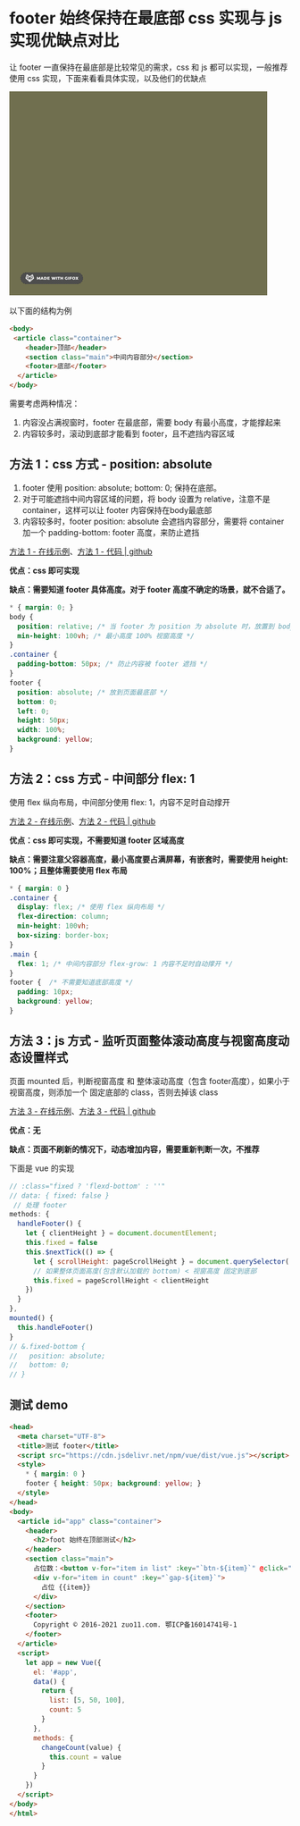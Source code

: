 # footer 始终保持在最底部 css 实现与 js 实现优缺点对比
让 footer 一直保持在最底部是比较常见的需求，css 和 js 都可以实现，一般推荐使用 css 实现，下面来看看具体实现，以及他们的优缺点

![footer-bottom.gif](../../../images/blog/css/footer-bottom.gif)

以下面的结构为例

```html
<body>
 <article class="container">
    <header>顶部</header>
    <section class="main">中间内容部分</section>
    <footer>底部</footer>
  </article>
</body>
```

需要考虑两种情况：
1. 内容没占满视窗时，footer 在最底部，需要 body 有最小高度，才能撑起来
2. 内容较多时，滚动到底部才能看到 footer，且不遮挡内容区域

## 方法 1：css 方式 - position: absolute

1. footer 使用 position: absolute; bottom: 0; 保持在底部。
2. 对于可能遮挡中间内容区域的问题，将 body 设置为 relative，注意不是 container，这样可以让 footer 内容保持在body最底部
3. 内容较多时，footer position: absolute 会遮挡内容部分，需要将 container 加一个 padding-bottom: footer 高度，来防止遮挡

[方法 1 - 在线示例](https://zuoxiaobai.github.io/fedemo/src/DebugDemo/footer%E5%A7%8B%E7%BB%88%E6%98%BE%E7%A4%BA%E5%9C%A8%E6%9C%80%E5%BA%95%E9%83%A8/index-css-absolute.html)、[方法 1 - 代码 | github](https://github.com/zuoxiaobai/fedemo/blob/master/src/DebugDemo/footer%E5%A7%8B%E7%BB%88%E6%98%BE%E7%A4%BA%E5%9C%A8%E6%9C%80%E5%BA%95%E9%83%A8/index-css-absolute.html)

**优点：css 即可实现**

**缺点：需要知道 footer 具体高度。对于 footer 高度不确定的场景，就不合适了。**
```css
* { margin: 0; }
body {
  position: relative; /* 当 footer 为 position 为 absolute 时，放置到 body 底部 */
  min-height: 100vh; /* 最小高度 100% 视窗高度 */
}
.container {
  padding-bottom: 50px; /* 防止内容被 footer 遮挡 */
}
footer { 
  position: absolute; /* 放到页面最底部 */
  bottom: 0;
  left: 0;
  height: 50px;
  width: 100%;
  background: yellow;
}
```
## 方法 2：css 方式 - 中间部分 flex: 1
使用 flex 纵向布局，中间部分使用 flex: 1，内容不足时自动撑开

[方法 2 - 在线示例](https://zuoxiaobai.github.io/fedemo/src/DebugDemo/footer%E5%A7%8B%E7%BB%88%E6%98%BE%E7%A4%BA%E5%9C%A8%E6%9C%80%E5%BA%95%E9%83%A8/index-css-flex1.html)、[方法 2 - 代码 | github](https://github.com/zuoxiaobai/fedemo/blob/master/src/DebugDemo/footer%E5%A7%8B%E7%BB%88%E6%98%BE%E7%A4%BA%E5%9C%A8%E6%9C%80%E5%BA%95%E9%83%A8/index-css-flex1.html)

**优点：css 即可实现，不需要知道 footer 区域高度**

**缺点：需要注意父容器高度，最小高度要占满屏幕，有嵌套时，需要使用 height: 100%；且整体需要使用 flex 布局**
```css
* { margin: 0 }
.container { 
  display: flex; /* 使用 flex 纵向布局 */
  flex-direction: column;
  min-height: 100vh;
  box-sizing: border-box;
}
.main {
  flex: 1; /* 中间内容部分 flex-grow: 1 内容不足时自动撑开 */
}
footer {  /* 不需要知道底部高度 */
  padding: 10px;
  background: yellow;
}
```

## 方法 3：js 方式 - 监听页面整体滚动高度与视窗高度动态设置样式
页面 mounted 后，判断视窗高度 和 整体滚动高度（包含 footer高度），如果小于视窗高度，则添加一个 固定底部的 class，否则去掉该 class

[方法 3 - 在线示例](https://zuoxiaobai.github.io/fedemo/src/DebugDemo/footer%E5%A7%8B%E7%BB%88%E6%98%BE%E7%A4%BA%E5%9C%A8%E6%9C%80%E5%BA%95%E9%83%A8/index-js.html)、[方法 3 - 代码 | github](https://github.com/zuoxiaobai/fedemo/blob/master/src/DebugDemo/footer%E5%A7%8B%E7%BB%88%E6%98%BE%E7%A4%BA%E5%9C%A8%E6%9C%80%E5%BA%95%E9%83%A8/index-js.html)

**优点：无**

**缺点：页面不刷新的情况下，动态增加内容，需要重新判断一次，不推荐**

下面是 vue 的实现
```js
// :class="fixed ? 'flexd-bottom' : ''"
// data: { fixed: false }
 // 处理 footer 
methods: {
  handleFooter() {
    let { clientHeight } = document.documentElement;
    this.fixed = false 
    this.$nextTick(() => {
      let { scrollHeight: pageScrollHeight } = document.querySelector('.container')
      // 如果整体页面高度(包含默认加载的 bottom) < 视窗高度 固定到底部
      this.fixed = pageScrollHeight < clientHeight
    })
  }
},
mounted() {
  this.handleFooter()
}
// &.fixed-bottom {
//   position: absolute;
//   bottom: 0;
// }
```


## 测试 demo 
```html
<head>
  <meta charset="UTF-8">
  <title>测试 footer</title>
  <script src="https://cdn.jsdelivr.net/npm/vue/dist/vue.js"></script>
  <style>
    * { margin: 0 }
    footer { height: 50px; background: yellow; }
  </style>
</head>
<body>
  <article id="app" class="container">
    <header>
      <h2>foot 始终在顶部测试</h2>
    </header>
    <section class="main">
      占位数：<button v-for="item in list" :key="`btn-${item}`" @click="changeCount(item)">{{item}}</button>
      <div v-for="item in count" :key="`gap-${item}`">
        占位 {{item}}
      </div>
    </section>
    <footer>
      Copyright © 2016-2021 zuo11.com. 鄂ICP备16014741号-1
    </footer>
  </article>
  <script>
    let app = new Vue({
      el: '#app',
      data() {
        return {
          list: [5, 50, 100],
          count: 5
        }
      },
      methods: {
        changeCount(value) {
          this.count = value
        }
      }
    })
  </script>
</body>
</html>
```